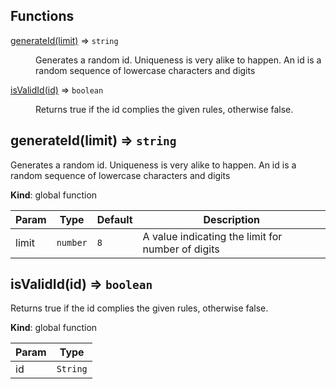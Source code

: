 ## Functions

<dl>
<dt><a href="#generateId">generateId(limit)</a> ⇒ <code>string</code></dt>
<dd><p>Generates a random id. Uniqueness is very alike to happen.
An id is a random sequence of lowercase characters and digits</p>
</dd>
<dt><a href="#isValidId">isValidId(id)</a> ⇒ <code>boolean</code></dt>
<dd><p>Returns true if the id complies the given rules, otherwise false.</p>
</dd>
</dl>

<a name="generateId"></a>

## generateId(limit) ⇒ <code>string</code>
Generates a random id. Uniqueness is very alike to happen.An id is a random sequence of lowercase characters and digits

**Kind**: global function  

| Param | Type | Default | Description |
| --- | --- | --- | --- |
| limit | <code>number</code> | <code>8</code> | A value indicating the limit for number of digits |

<a name="isValidId"></a>

## isValidId(id) ⇒ <code>boolean</code>
Returns true if the id complies the given rules, otherwise false.

**Kind**: global function  

| Param | Type |
| --- | --- |
| id | <code>String</code> | 

